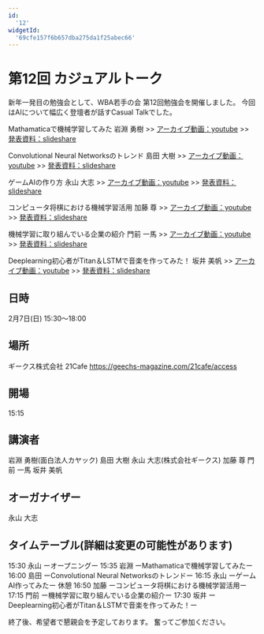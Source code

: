 ```yaml
---
id:
  '12'
widgetId:
  '69cfe157f6b657dba275da1f25abec66'
---
```


# 第12回 カジュアルトーク

新年一発目の勉強会として、WBA若手の会 第12回勉強会を開催しました。
今回はAIについて幅広く登壇者が話すCasual Talkでした。

Mathamaticaで機械学習してみた
岩淵 勇樹
&gt;&gt; [アーカイブ動画：youtube](https://www.youtube.com/watch?v=c6L1uXkWZUw)
&gt;&gt; [発表資料：slideshare](http://www.slideshare.net/yuukiiwabuchi9/mathematica-57969027)

Convolutional Neural Networksのトレンド
島田 大樹
&gt;&gt; [アーカイブ動画：youtube](https://www.youtube.com/watch?v=cBog5o9ebcQ)
&gt;&gt; [発表資料：slideshare](http://www.slideshare.net/sheemap?utm_campaign=profiletracking&utm_medium=sssite&utm_source=ssslideview)

ゲームAIの作り方
永山 大志
&gt;&gt; [アーカイブ動画：youtube](https://www.youtube.com/watch?v=9afjDQQXlj4)
&gt;&gt; [発表資料：slideshare](http://www.slideshare.net/taishinagayama/160207-ai)

コンピュータ将棋における機械学習活用
加藤 尊
&gt;&gt; [アーカイブ動画：youtube](https://www.youtube.com/watch?v=52bFe5xocUA)
&gt;&gt; [発表資料：slideshare](http://www.slideshare.net/TakashiKato2/ss-57966067)

機械学習に取り組んでいる企業の紹介
門前 一馬
&gt;&gt; [アーカイブ動画：youtube](https://www.youtube.com/watch?v=_XDS06WpTc4)
&gt;&gt; [発表資料：slideshare](http://www.slideshare.net/kazumakadomae/ss-58502369)

Deeplearning初心者がTitan＆LSTMで音楽を作ってみた！
坂井 美帆
&gt;&gt; [アーカイブ動画：youtube](https://www.youtube.com/watch?v=UUFJiM04dcE)
&gt;&gt; [発表資料：slideshare](http://www.slideshare.net/smmihos/lstmtitan12-20160207) 


## 日時

2月7日(日) 15:30～18:00


## 場所

ギークス株式会社 21Cafe
https://geechs-magazine.com/21cafe/access


## 開場

15:15


## 講演者

岩淵 勇樹(面白法人カヤック)
島田 大樹
永山 大志(株式会社ギークス)
加藤 尊
門前 一馬
坂井 美帆


## オーガナイザー

永山 大志


## タイムテーブル(詳細は変更の可能性があります)

15:30 永山 ーオープニングー
15:35 岩淵 ーMathamaticaで機械学習してみたー
16:00 島田 ーConvolutional Neural Networksのトレンドー
16:15 永山 ーゲームAI作ってみたー
休憩
16:50 加藤 ーコンピュータ将棋における機械学習活用ー
17:15 門前 ー機械学習に取り組んでいる企業の紹介ー
17:30 坂井 ーDeeplearning初心者がTitan＆LSTMで音楽を作ってみた！ー

終了後、希望者で懇親会を予定しております。
奮ってご参加ください。
